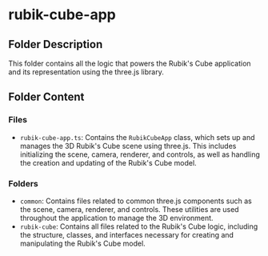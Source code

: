 # rubik-cube-app

## Folder Description

This folder contains all the logic that powers the Rubik's Cube application and its representation using the three.js library.

## Folder Content

### Files

- `rubik-cube-app.ts`: Contains the `RubikCubeApp` class, which sets up and manages the 3D Rubik's Cube scene using three.js. This includes initializing the scene, camera, renderer, and controls, as well as handling the creation and updating of the Rubik's Cube model.

### Folders

- `common`: Contains files related to common three.js components such as the scene, camera, renderer, and controls. These utilities are used throughout the application to manage the 3D environment.
- `rubik-cube`: Contains all files related to the Rubik's Cube logic, including the structure, classes, and interfaces necessary for creating and manipulating the Rubik's Cube model.